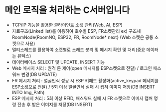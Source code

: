 # 메인 로직을 처리하는 C서버입니다
- TCP/IP 기능을 활용한 클라이언트 소켓 관리(Web, AI, ESP)
- 자료구조(Linked list)를 이용하여 호수별 ESP, FR소켓관리
  ex) 구조체 RoomNode{RoomNO, ESP32, FR, RoomNode* next} (Web 소켓은 공통 소켓으로 사용)
- 멀티스레드를 활용하여 소켓별로 스레드 분리 및 메시지 확인 및 처리(중요 데이터는 뮤텍스)
- 데이터베이스 SELECT 및 UPDATE, INSERT 기능
- Web 메시지 처리 : 원격 문 제어(open 메시지를 ESP소켓으로 전달) / 로그인 패스워드 변경(DB UPDATE)
- FR 메시지 처리 : 얼굴인식 성공 시 ESP 키패드 활성화(active_keypad 메세지를 ESP소켓으로 전달) / 5회 이상 얼굴인식 실패 시 캡쳐 이미지 저장(DB INSERT INTO Img_Path)
- ESP 메시지 처리 : 5회 이상 RFID, 패스워드 실패 시 FR 소켓으로 이미지 캡쳐 명령 전송 후 받은 이미지를 저장(DB INSERT)
